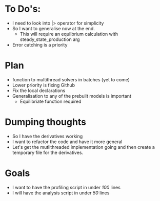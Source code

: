 # To Do's:
 - I need to look into |> operator for simplicity
 - So I want to generalise now at the end.
    - This will require an equilbrium calculation with steady_state_production arg
 - Error catching is a priority 

# Plan
 - function to multithread solvers in batches (yet to come)
 - Lower priority is fixing Github 
 - Fix the local declarations
 - Generalisation to any of the prebuilt models is important
    - Equilibriate function required

# Dumping thoughts
 - So I have the derivatives working 
 - I want to refactor the code and have it more general
 - Let's get the mutlithreaded implementation going and then 
 create a temporary file for the derivatives.
 

# Goals
 - I want to have the profiling script in under _100_ lines 
 - I will have the analysis script in under _50_ lines



